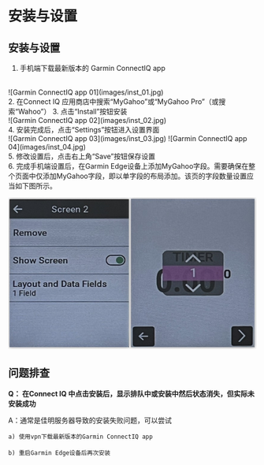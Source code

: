 # 安装与设置

## 安装与设置
1. 手机端下载最新版本的 Garmin ConnectIQ app
<br>
![Garmin ConnectIQ app 01](images/inst_01.jpg)
<br>
2. 在Connect IQ 应用商店中搜索“MyGahoo”或“MyGahoo Pro”（或搜索“Wahoo”）
3. 点击“Install”按钮安装
<br>
![Garmin ConnectIQ app 02](images/inst_02.jpg)
<br>
4. 安装完成后，点击“Settings”按钮进入设置界面
<br>
![Garmin ConnectIQ app 03](images/inst_03.jpg)
![Garmin ConnectIQ app 04](images/inst_04.jpg)
<br>
5. 修改设置后，点击右上角“Save”按钮保存设置
<br>
6. 完成手机端设置后，在Garmin Edge设备上添加MyGahoo字段。需要确保在整个页面中仅添加MyGahoo字段，即以单字段的布局添加。该页的字段数量设置应当如下图所示。

![Edge setting](images/one_field.jpg)


## 问题排查

**Q： 在Connect IQ 中点击安装后，显示排队中或安装中然后状态消失，但实际未安装成功**

A：通常是佳明服务器导致的安装失败问题，可以尝试

    a) 使用vpn下载最新版本的Garmin ConnectIQ app

    b) 重启Garmin Edge设备后再次安装
